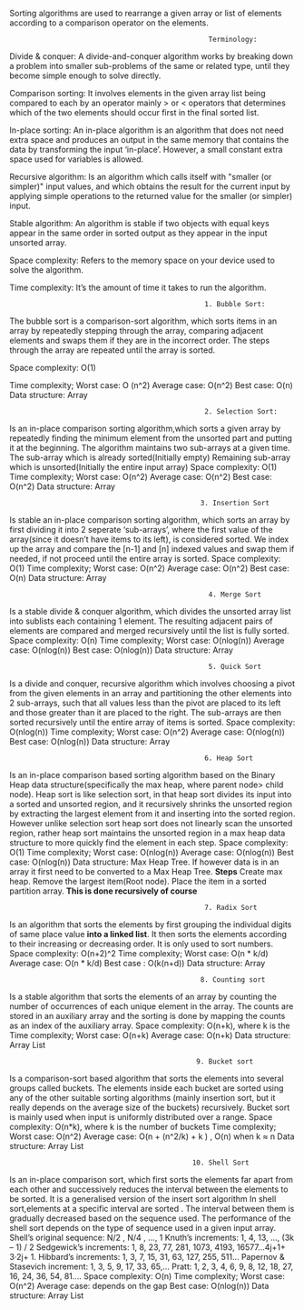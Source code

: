 Sorting algorithms are used to rearrange a given array or list of elements according to a comparison operator on the elements.
                                                     
                                                     Terminology:
                                                     
Divide & conquer: A divide-and-conquer algorithm works by breaking down a problem into smaller sub-problems of the same or related type, until they become simple enough to solve directly.

Comparison sorting: It involves elements in the given array list being compared to each by an operator mainly > or < operators that determines which of the two elements should occur first in the final sorted list.

In-place sorting: An in-place algorithm is an algorithm that does not need extra space and produces an output in the same memory that contains the data by transforming the input ‘in-place’. However, a small constant extra space used for variables is allowed.

Recursive algorithm: Is an algorithm which calls itself with "smaller (or simpler)" input values, and which obtains the result for the current input by applying simple operations to the returned value for the smaller (or simpler) input.

Stable algorithm: An algorithm is stable if two objects with equal keys appear in the same order in sorted output as they appear in the input unsorted array.

Space complexity: Refers to the memory space on your device used to solve the algorithm.

Time complexity: It’s the amount of time it takes to run the algorithm.

                                                    1. Bubble Sort:
                                                    

The bubble sort is a comparison-sort algorithm, which sorts items in an array by repeatedly stepping through the array, comparing adjacent elements and swaps them if they are in the incorrect order. The steps through the array are repeated until the array is sorted.

Space complexity: O(1)

Time complexity; Worst case: O (n^2)
            Average case: O(n^2)
            Best case: O(n)
Data structure: Array

                                                    2. Selection Sort:
                                                    

Is an in-place comparison sorting algorithm,which sorts a given array by repeatedly finding the minimum element from the unsorted part and putting it at the beginning. The algorithm maintains two sub-arrays at a given time.
The sub-array which is already sorted(Initially empty)
Remaining sub-array which is unsorted(Initially the entire input array)
Space complexity: O(1)
Time complexity; Worst case: O(n^2)
            Average case: O(n^2)
            Best case: O(n^2)
Data structure: Array
                                            
                                                   3. Insertion Sort
                                                    
                                                    
Is stable an in-place comparison sorting algorithm, which sorts an array by first dividing it into 2 seperate ‘sub-arrays’, where the first value of the array(since it doesn’t have items to its left), is considered sorted. We index up the array and compare the [n-1] and [n] indexed values and swap them if needed, if not proceed until the entire array is sorted.
Space complexity: O(1)
Time complexity; Worst case: O(n^2)
            Average case: O(n^2)
            Best case: O(n)
Data structure: Array

                                                     4. Merge Sort    
                                                     
                                                     
Is a stable divide & conquer algorithm, which divides the unsorted array list into sublists each containing 1 element. The resulting adjacent pairs of elements are compared and merged recursively until the list is fully sorted.
Space complexity: O(n)
Time complexity; Worst case: O(nlog(n))
            Average case: O(nlog(n))
            Best case: O(nlog(n))
Data structure: Array

                                                     5. Quick Sort
                                                     
                                                     
Is a divide and conquer, recursive algorithm which involves choosing a pivot from the given elements in an array and partitioning the other elements into 2 sub-arrays, such that all values less than the pivot are placed to its left and those greater than it are placed to the right. The sub-arrays are then sorted recursively until the entire array of items is sorted.
Space complexity: O(nlog(n))
Time complexity; Worst case: O(n^2)
            Average case: O(nlog(n))
            Best case: O(nlog(n))
Data structure: Array

                                                    6. Heap Sort
                                                    
                                                    
Is an in-place comparison based sorting algorithm based on the Binary Heap data structure(specifically the max heap, where parent  node> child node). Heap sort is like selection sort, in that heap sort divides its input into a sorted and unsorted region, and it recursively shrinks the unsorted region by extracting the largest element from it and inserting into the sorted region. However unlike selection sort heap sort does not linearly scan the unsorted region, rather heap sort maintains the unsorted region in a max heap data structure to more quickly find the element in each step.
Space complexity: O(1)
Time complexity; Worst case: O(nlog(n))
            Average case: O(nlog(n))
            Best case: O(nlog(n))
Data structure: Max Heap Tree. If however data is in an array it first need to be converted to a Max Heap Tree.
**Steps**
Create max heap.
Remove the largest item(Root node).
Place the item in a sorted partition array.
**This is done recursively of course**

                                                    7. Radix Sort
                                                    
                                                    
Is an algorithm that sorts the elements by first grouping the individual digits of same place value **into a linked list**. It then sorts the elements according to their increasing or decreasing order. It is only used to sort numbers.
Space complexity: O(n+2)^2
Time complexity; Worst case: O(n * k/d)
            Average case: O(n * k/d)
            Best case : O(k(n+d))
Data structure: Array

                                                   8. Counting sort
                                                   
                                                   
Is a stable algorithm that sorts the elements of an array by counting the number of occurrences of each unique element in the array. The counts are stored in an auxiliary array and the sorting is done by mapping the counts as an index of the auxiliary array.
Space complexity: O(n+k), where k is the
Time complexity; Worst case: O(n+k)
            Average case: O(n+k)
Data structure: Array List

                                                  9. Bucket sort
                                                 
                                                 
Is a comparison-sort based algorithm that sorts the elements into several groups called buckets. The elements inside each bucket are sorted using any of the other suitable sorting algorithms (mainly insertion sort, but it really depends on the average size of the buckets) recursively. Bucket sort is mainly used when input is uniformly distributed over a range.
Space complexity: O(n*k), where k is the number of buckets
Time complexity; Worst case: O(n^2)
            Average case: O(n + (n^2/k) + k ) , O(n) when k ≈ n
Data structure: Array List

                                                 10. Shell Sort
                                              
                                              
Is an in-place comparison sort, which first sorts the elements far apart from each other and successively reduces the interval between the elements to be sorted. It is a generalised version of the insert sort algorithm
In shell sort,elements at a specific interval are sorted . The interval between them is gradually decreased based on the sequence used. The performance of the shell sort depends on the type of sequence used in a given input array.
Shell’s original sequence: N/2 , N/4 , …, 1
Knuth’s increments: 1, 4, 13, …, (3k – 1) / 2
Sedgewick’s increments: 1, 8, 23, 77, 281, 1073, 4193, 16577...4j+1+ 3·2j+ 1.
Hibbard’s increments: 1, 3, 7, 15, 31, 63, 127, 255, 511…
Papernov & Stasevich increment: 1, 3, 5, 9, 17, 33, 65,...
Pratt: 1, 2, 3, 4, 6, 9, 8, 12, 18, 27, 16, 24, 36, 54, 81....
Space complexity: O(n)
Time complexity; Worst case: O(n^2)
            Average case: depends on the gap
Best case: O(nlog(n))
Data structure: Array List
                                  
